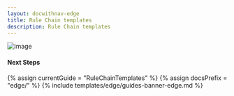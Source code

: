 ```yaml
---
layout: docwithnav-edge
title: Rule Chain templates
description: Rule Chain templates
---
```


![image](https://img.thingsboard.io/coming-soon.jpg)

#### Next Steps

{% assign currentGuide = "RuleChainTemplates" %}
{% assign docsPrefix = "edge/" %}
{% include templates/edge/guides-banner-edge.md %}